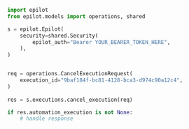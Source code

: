 <!-- Start SDK Example Usage -->
```python
import epilot
from epilot.models import operations, shared

s = epilot.Epilot(
    security=shared.Security(
        epilot_auth="Bearer YOUR_BEARER_TOKEN_HERE",
    ),
)


req = operations.CancelExecutionRequest(
    execution_id="9baf184f-bc81-4128-bca3-d974c90a12c4",
)
    
res = s.executions.cancel_execution(req)

if res.automation_execution is not None:
    # handle response
```
<!-- End SDK Example Usage -->